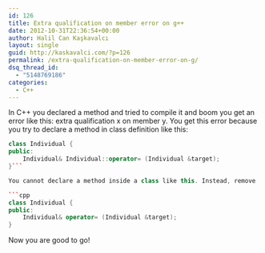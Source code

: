 ```yaml
---
id: 126
title: Extra qualification on member error on g++
date: 2012-10-31T22:36:54+00:00
author: Halil Can Kaşkavalcı
layout: single
guid: http://kaskavalci.com/?p=126
permalink: /extra-qualification-on-member-error-on-g/
dsq_thread_id:
  - "5148769186"
categories:
  - C++
---
```

In C++ you declared a method and tried to compile it and boom you get an error like this: extra qualification x on member y. You get this error because you try to declare a method in class definition like this:

```cpp
class Individual {
public:
	Individual& Individual::operator= (Individual &target);
}```

You cannot declare a method inside a class like this. Instead, remove :: part.

```cpp
class Individual {
public:
	Individual& operator= (Individual &target);
}
```

Now you are good to go!

